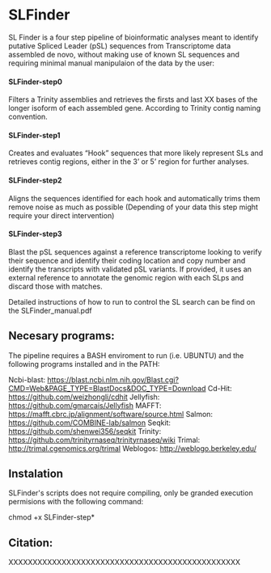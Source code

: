 # SLFinder
SL Finder is a four step pipeline of bioinformatic analyses meant to identify putative Spliced Leader (pSL) sequences from Transcriptome data assembled de novo, without making use of known SL sequences and requiring minimal manual manipulaion of the data by the user:

#### SLFinder-step0
Filters a Trinity assemblies and retrieves the firsts and last XX bases of the longer isoform of each assembled gene. According to Trinity contig naming convention.

#### SLFinder-step1
Creates and evaluates “Hook” sequences that more likely represent SLs and retrieves contig regions, either in the 3’ or 5’ region for further analyses.

#### SLFinder-step2
Aligns the sequences identified for each hook and automatically trims them remove noise as much as possible (Depending of your data this step might require your direct intervention)

#### SLFinder-step3
Blast the pSL sequences against a reference transcriptome looking to verify their sequence and identify their coding location and copy number and identify the transcripts with validated pSL variants. If provided, it uses an external reference to annotate the genomic region with each SLps and discard those with matches.

Detailed instructions of how to run to control the SL search can be find on the SLFinder_manual.pdf

## Necesary programs:
The pipeline requires a BASH enviroment to run (i.e. UBUNTU) and the following programs installed and in the PATH:

Ncbi-blast: https://blast.ncbi.nlm.nih.gov/Blast.cgi?CMD=Web&PAGE_TYPE=BlastDocs&DOC_TYPE=Download
Cd-Hit: https://github.com/weizhongli/cdhit
Jellyfish: https://github.com/gmarcais/Jellyfish
MAFFT: https://mafft.cbrc.jp/alignment/software/source.html
Salmon: https://github.com/COMBINE-lab/salmon
Seqkit: https://github.com/shenwei356/seqkit
Trinity: https://github.com/trinityrnaseq/trinityrnaseq/wiki
Trimal: http://trimal.cgenomics.org/trimal
Weblogos: http://weblogo.berkeley.edu/

## Instalation
SLFinder's scripts does not require compiling, only be granded execution permisions with the following command:

chmod +x SLFinder-step*

## Citation:
XXXXXXXXXXXXXXXXXXXXXXXXXXXXXXXXXXXXXXXXXXXXXXXX

